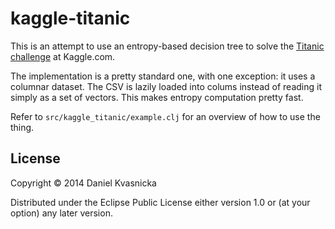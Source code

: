 # kaggle-titanic

This is an attempt to use an entropy-based decision tree to solve the [Titanic challenge](https://www.kaggle.com/c/titanic-gettingStarted) at Kaggle.com.

The implementation is a pretty standard one, with one exception: it uses a columnar dataset. The CSV is lazily loaded into colums instead of reading it simply as a set of vectors. This makes entropy computation pretty fast.

Refer to `src/kaggle_titanic/example.clj` for an overview of how to use the thing.

## License

Copyright © 2014 Daniel Kvasnicka

Distributed under the Eclipse Public License either version 1.0 or (at
your option) any later version.
